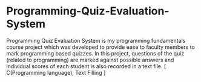 # Programming-Quiz-Evaluation-System
Programming Quiz Evaluation System is my programming fundamentals course project which was developed to provide ease to faculty members to mark programming based quizzes. In this project, questions of the quiz  (related to programming) are marked against possible answers and individual scores of each student is also recorded in a text file.
[ C(Programming language), Text Filling ]
